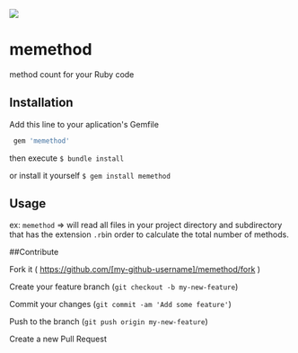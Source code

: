 <a href="https://codeclimate.com/repos/552c9644e30ba026cd000687/feed"><img src="https://codeclimate.com/repos/552c9644e30ba026cd000687/badges/6c0a75cab634e1f38d99/gpa.svg" /></a>

# memethod
method count for your Ruby code

## Installation

Add this line to your aplication's Gemfile

```ruby
 gem 'memethod'
```

then execute
  `$ bundle install`

or install it yourself
 	`$ gem install memethod`

## Usage

ex: `memethod` => will read all files in your project directory and subdirectory that has the extension `.rb`in order to calculate the total number of methods.

##Contribute


Fork it ( https://github.com/[my-github-username]/memethod/fork )

Create your feature branch (`git checkout -b my-new-feature`)

Commit your changes (`git commit -am 'Add some feature'`)

Push to the branch (`git push origin my-new-feature`)

Create a new Pull Request

